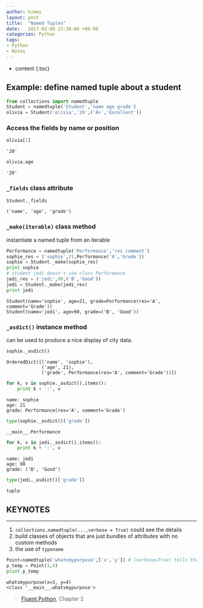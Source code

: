 ```yaml
---
author: kimmy
layout: post
title:  "Named Tuples"
date:   2017-02-08 23:30:06 +08:00
categories: Python
tags:
- Python
- Notes
---
```


* content
{:toc}


## Example: define named tuple about a student


```python
from collections import namedtuple
Student = namedtuple('Student','name age grade')
olivia = Student('olivia','20',('A+','Excellent'))
```

### Access the fields by name or position


```python
olivia[1]
```




    '20'




```python
olivia.age
```




    '20'



### `_fields` class attribute


```python
Student._fields
```




    ('name', 'age', 'grade')



### `_make(iterable)` class method
instantiate a named tuple from an iterable


```python
Performance = namedtuple('Performance','res comment')
sophie_res = ('sophie',21,Performance('A','Grade'))
sophie = Student._make(sophie_res)
print sophie
# student jedi doesn't use class Performance
jedi_res = ('jedi',90,('B','Good'))
jedi = Student._make(jedi_res)
print jedi
```

    Student(name='sophie', age=21, grade=Performance(res='A', comment='Grade'))
    Student(name='jedi', age=90, grade=('B', 'Good'))


### `_asdict()` instance method
can be used to produce a nice display of city data.


```python
sophie._asdict()
```




    OrderedDict([('name', 'sophie'),
                 ('age', 21),
                 ('grade', Performance(res='A', comment='Grade'))])




```python
for k, v in sophie._asdict().items():
    print k + ':', v
```

    name: sophie
    age: 21
    grade: Performance(res='A', comment='Grade')



```python
type(sophie._asdict()['grade'])
```




    __main__.Performance




```python
for k, v in jedi._asdict().items():
    print k + ':', v
```

    name: jedi
    age: 90
    grade: ('B', 'Good')



```python
type(jedi._asdict()['grade'])
```




    tuple



## KEYNOTES
---
1. `collections.namedtuple(...,verbose = True)` could see the details
2. build classes of objects that are just bundles of attributes with no custom methods
3. the use of `typename`

  ```python
  Point=namedtuple('whatsmypurpose',['x','y']) # (verbose=True) tells the answer
  p_temp = Point(3,4)
  print p_temp
  ```

  ```
  whatsmypurpose(x=3, y=4)  
  <class '__main__.whatsmypurpose'>
  ```


> [Fluent Python](http://shop.oreilly.com/product/0636920032519.do "Fluent Python"), Chapter 2
